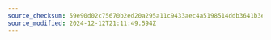 ```yaml
---
source_checksum: 59e90d02c75670b2ed20a295a11c9433aec4a5198514ddb3641b3e2b121a2c2a
source_modified: 2024-12-12T21:11:49.594Z
---
```


